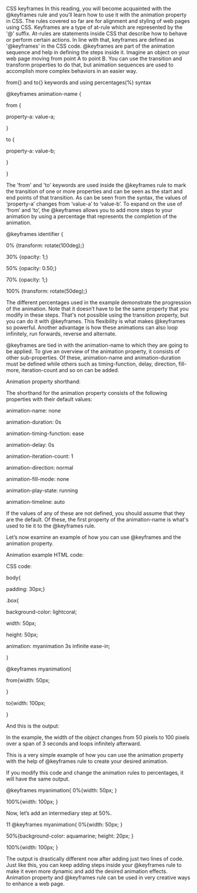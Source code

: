 CSS keyframes
In this reading, you will become acquainted with the @keyframes rule and you’ll learn how to use it with the animation property in CSS. The rules covered so far are for alignment and styling of web pages using CSS. Keyframes are a type of at-rule which are represented by the '@' suffix. At-rules are statements inside CSS that describe how to behave or perform certain actions. In line with that, keyframes are defined as '@keyframes' in the CSS code. @keyframes are part of the animation sequence and help in defining the steps inside it. Imagine an object on your web page moving from point A to point B. You can use the transition and transform properties to do that, but animation sequences are used to accomplish more complex behaviors in an easier way. 

from{} and to{} keywords and using percentages(%) syntax

@keyframes animation-name { 

from { 

property-a: value-a; 

} 

 

to { 

property-a: value-b; 

} 

}


The 'from' and 'to' keywords are used inside the @keyframes rule to mark the transition of one or more properties and can be seen as the start and end points of that transition. As can be seen from the syntax, the values of ‘property-a’ changes from ‘value-a’ to ‘value-b’. To expand on the use of ‘from’ and ‘to’, the @keyframes allows you to add more steps to your animation by using a percentage that represents the completion of the animation. 

@keyframes identifier { 

0% {transform: rotate(100deg);} 

30% {opacity: 1;} 

50% {opacity: 0.50;} 

70% {opacity: 1;} 

100% {transform: rotate(50deg);} 


The different percentages used in the example demonstrate the progression of the animation. Note that it doesn’t have to be the same property that you modify in these steps. That's not possible using the transition property, but you can do it with @keyframes. This flexibility is what makes @keyframes so powerful. Another advantage is how these animations can also loop infinitely, run forwards, reverse and alternate.

@keyframes are tied in with the animation-name to which they are going to be applied. To give an overview of the animation property, it consists of other sub-properties. Of these, animation-name and animation-duration must be defined while others such as timing-function, delay, direction, fill-more, iteration-count and so on can be added. 

Animation property shorthand:

The shorthand for the animation property consists of the following properties with their default values:

animation-name: none 

animation-duration: 0s 

animation-timing-function: ease 

animation-delay: 0s 

animation-iteration-count: 1 

animation-direction: normal 

animation-fill-mode: none 

animation-play-state: running 

animation-timeline: auto 

If the values of any of these are not defined, you should assume that they are the default. Of these, the first property of the animation-name is what's used to tie it to the @keyframes rule.

Let’s now examine an example of how you can use @keyframes and the animation property. 

Animation example
HTML code:


<body> 

<div class="box"></div> 

</body> 

</html> 


CSS code:

body{ 

padding: 30px;} 

 

.box{ 

background-color: lightcoral; 

width: 50px; 

height: 50px; 

animation: myanimation 3s infinite ease-in; 

} 

 

@keyframes myanimation{ 

from{width: 50px; 

} 

 

to{width: 100px; 

}



And this is the output:


In the example, the width of the object changes from 50 pixels to 100 pixels over a span of 3 seconds and loops infinitely afterward. 

This is a very simple example of how you can use the animation property with the help of @keyframes rule to create your desired animation.

If you modify this code and change the animation rules to percentages, it will have the same output.     

@keyframes myanimation{
0%{width: 50px;
}

100%{width: 100px;
}

Now, let’s add an intermediary step at 50%. 

11
@keyframes myanimation{
0%{width: 50px;
}

50%{background-color: aquamarine;
    height: 20px;
}

100%{width: 100px;
}


The output is drastically different now after adding just two lines of code. Just like this, you can keep adding steps inside your @keyframes rule to make it even more dynamic and add the desired animation effects. Animation property and @keyframes rule can be used in very creative ways to enhance a web page. 